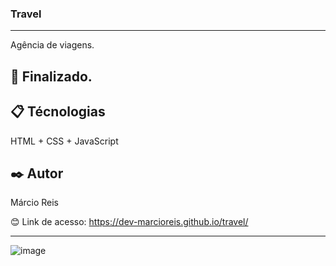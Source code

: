 ### Travel

---

Agência de viagens.

## 🚀 Finalizado.

## 📋 Técnologias
HTML + CSS + JavaScript

## ✒️ Autor
Márcio Reis

😊 Link de acesso: https://dev-marcioreis.github.io/travel/

---
![image](https://user-images.githubusercontent.com/122680054/212543550-dc7261c0-f8b3-4058-a913-d52760c6aa2f.png)

